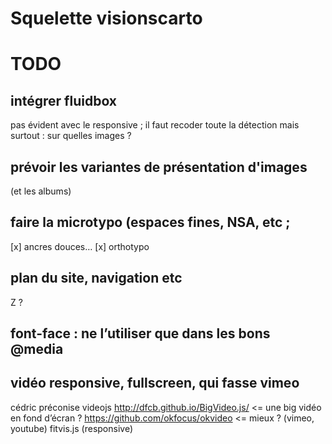 # Squelette visionscarto

# TODO

## intégrer fluidbox
pas évident avec le responsive ; il faut recoder toute la détection
mais surtout : sur quelles images ?

## prévoir les variantes de présentation d'images
(et les albums)

## faire la microtypo (espaces fines, <span class=caps>NSA</span>, etc ;
[x] ancres douces…
[x] orthotypo

## plan du site, navigation etc
Z ?

## font-face : ne l’utiliser que dans les bons @media

## vidéo responsive, fullscreen, qui fasse vimeo
cédric préconise videojs
http://dfcb.github.io/BigVideo.js/ <= une big vidéo en fond d’écran ?
https://github.com/okfocus/okvideo <= mieux ? (vimeo, youtube)
fitvis.js (responsive)